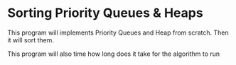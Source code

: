 # Sorting Priority Queues & Heaps

This program will implements Priority Queues and Heap from scratch. Then it will sort them.

This program will also time how long does it take for the algorithm to run
